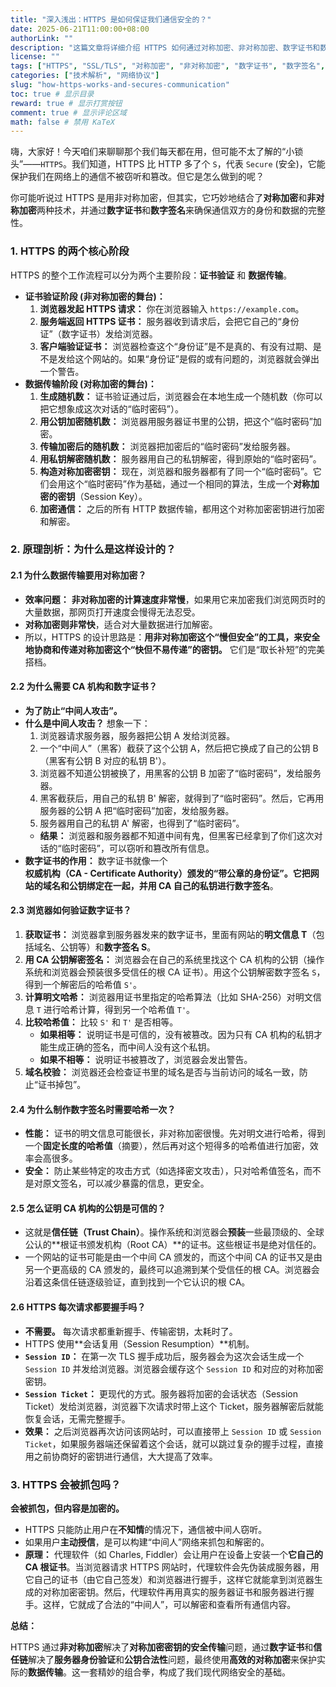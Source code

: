 ```yaml
---
title: "深入浅出：HTTPS 是如何保证我们通信安全的？"
date: 2025-06-21T11:00:00+08:00
authorLink: ""
description: "这篇文章将详细介绍 HTTPS 如何通过对称加密、非对称加密、数字证书和数字签名来保证通信安全，并解释为什么数据传输最终使用的是对称加密。"
license: ""
tags: ["HTTPS", "SSL/TLS", "对称加密", "非对称加密", "数字证书", "数字签名", "中间人攻击", "网络安全"]
categories: ["技术解析", "网络协议"]
slug: "how-https-works-and-secures-communication"
toc: true # 显示目录
reward: true # 显示打赏按钮
comment: true # 显示评论区域
math: false # 禁用 KaTeX
---
```


嗨，大家好！今天咱们来聊聊那个我们每天都在用，但可能不太了解的“小锁头”——`HTTPS`。我们知道，HTTPS 比 HTTP 多了个 `S`，代表 `Secure` (安全)，它能保护我们在网络上的通信不被窃听和篡改。但它是怎么做到的呢？

你可能听说过 HTTPS 是用非对称加密，但其实，它巧妙地结合了**对称加密**和**非对称加密**两种技术，并通过**数字证书**和**数字签名**来确保通信双方的身份和数据的完整性。

### 1. HTTPS 的两个核心阶段

HTTPS 的整个工作流程可以分为两个主要阶段：**证书验证** 和 **数据传输**。

*   **证书验证阶段 (非对称加密的舞台)：**
    1.  **浏览器发起 HTTPS 请求：** 你在浏览器输入 `https://example.com`。
    2.  **服务端返回 HTTPS 证书：** 服务器收到请求后，会把它自己的“身份证”（数字证书）发给浏览器。
    3.  **客户端验证证书：** 浏览器检查这个“身份证”是不是真的、有没有过期、是不是发给这个网站的。如果“身份证”是假的或有问题的，浏览器就会弹出一个警告。
*   **数据传输阶段 (对称加密的舞台)：**
    1.  **生成随机数：** 证书验证通过后，浏览器会在本地生成一个随机数（你可以把它想象成这次对话的“临时密码”）。
    2.  **用公钥加密随机数：** 浏览器用服务器证书里的公钥，把这个“临时密码”加密。
    3.  **传输加密后的随机数：** 浏览器把加密后的“临时密码”发给服务器。
    4.  **用私钥解密随机数：** 服务器用自己的私钥解密，得到原始的“临时密码”。
    5.  **构造对称加密密钥：** 现在，浏览器和服务器都有了同一个“临时密码”。它们会用这个“临时密码”作为基础，通过一个相同的算法，生成一个**对称加密的密钥**（Session Key）。
    6.  **加密通信：** 之后的所有 HTTP 数据传输，都用这个对称加密密钥进行加密和解密。

### 2. 原理剖析：为什么是这样设计的？

#### 2.1 为什么数据传输要用对称加密？

*   **效率问题：** **非对称加密的计算速度非常慢**，如果用它来加密我们浏览网页时的大量数据，那网页打开速度会慢得无法忍受。
*   **对称加密则非常快**，适合对大量数据进行加解密。
*   所以，HTTPS 的设计思路是：**用非对称加密这个“慢但安全”的工具，来安全地协商和传递对称加密这个“快但不易传递”的密钥。** 它们是“取长补短”的完美搭档。

#### 2.2 为什么需要 CA 机构和数字证书？

*   **为了防止“中间人攻击”。**
*   **什么是中间人攻击？** 想象一下：
    1.  浏览器请求服务器，服务器把公钥 A 发给浏览器。
    2.  一个“中间人”（黑客）截获了这个公钥 A，然后把它换成了自己的公钥 B（黑客有公钥 B 对应的私钥 B'）。
    3.  浏览器不知道公钥被换了，用黑客的公钥 B 加密了“临时密码”，发给服务器。
    4.  黑客截获后，用自己的私钥 B' 解密，就得到了“临时密码”。然后，它再用服务器的公钥 A 把“临时密码”加密，发给服务器。
    5.  服务器用自己的私钥 A' 解密，也得到了“临时密码”。
    *   **结果：** 浏览器和服务器都不知道中间有鬼，但黑客已经拿到了你们这次对话的“临时密码”，可以窃听和篡改所有信息。
*   **数字证书的作用：** 数字证书就像一个**权威机构（CA - Certificate Authority）**颁发的“带公章的身份证”。它把网站的域名和公钥绑定在一起，并用 CA 自己的私钥进行**数字签名**。

#### 2.3 浏览器如何验证数字证书？

1.  **获取证书：** 浏览器拿到服务器发来的数字证书，里面有网站的**明文信息 T**（包括域名、公钥等）和**数字签名 S**。
2.  **用 CA 公钥解密签名：** 浏览器会在自己的系统里找这个 CA 机构的公钥（操作系统和浏览器会预装很多受信任的根 CA 证书）。用这个公钥解密数字签名 `S`，得到一个解密后的哈希值 `S'`。
3.  **计算明文哈希：** 浏览器用证书里指定的哈希算法（比如 SHA-256）对明文信息 `T` 进行哈希计算，得到另一个哈希值 `T'`。
4.  **比较哈希值：** 比较 `S'` 和 `T'` 是否相等。
    *   **如果相等：** 说明证书是可信的，没有被篡改。因为只有 CA 机构的私钥才能生成正确的签名，而中间人没有这个私钥。
    *   **如果不相等：** 说明证书被篡改了，浏览器会发出警告。
5.  **域名校验：** 浏览器还会检查证书里的域名是否与当前访问的域名一致，防止“证书掉包”。

#### 2.4 为什么制作数字签名时需要哈希一次？

*   **性能：** 证书的明文信息可能很长，非对称加密很慢。先对明文进行哈希，得到一个**固定长度的哈希值**（摘要），然后再对这个短得多的哈希值进行加密，效率会高很多。
*   **安全：** 防止某些特定的攻击方式（如选择密文攻击），只对哈希值签名，而不是对原文签名，可以减少暴露的信息，更安全。

#### 2.5 怎么证明 CA 机构的公钥是可信的？

*   这就是**信任链（Trust Chain）**。操作系统和浏览器会**预装**一些最顶级的、全球公认的**根证书颁发机构（Root CA）**的证书。这些根证书是绝对信任的。
*   一个网站的证书可能是由一个中间 CA 颁发的，而这个中间 CA 的证书又是由另一个更高级的 CA 颁发的，最终可以追溯到某个受信任的根 CA。浏览器会沿着这条信任链逐级验证，直到找到一个它认识的根 CA。

#### 2.6 HTTPS 每次请求都要握手吗？

*   **不需要。** 每次请求都重新握手、传输密钥，太耗时了。
*   HTTPS 使用**会话复用（Session Resumption）**机制。
*   **`Session ID`：** 在第一次 TLS 握手成功后，服务器会为这次会话生成一个 `Session ID` 并发给浏览器。浏览器会缓存这个 `Session ID` 和对应的对称加密密钥。
*   **`Session Ticket`：** 更现代的方式。服务器将加密的会话状态（Session Ticket）发给浏览器，浏览器下次请求时带上这个 Ticket，服务器解密后就能恢复会话，无需完整握手。
*   **效果：** 之后浏览器再次访问该网站时，可以直接带上 `Session ID` 或 `Session Ticket`，如果服务器端还保留着这个会话，就可以跳过复杂的握手过程，直接用之前协商好的密钥进行通信，大大提高了效率。

### 3. HTTPS 会被抓包吗？

**会被抓包，但内容是加密的。**

*   HTTPS 只能防止用户在**不知情**的情况下，通信被中间人窃听。
*   如果用户**主动授信**，是可以构建“中间人”网络来抓包和解密的。
*   **原理：** 代理软件（如 Charles, Fiddler）会让用户在设备上安装一个**它自己的 CA 根证书**。当浏览器请求 HTTPS 网站时，代理软件会先伪装成服务器，用它自己的证书（由它自己签发）和浏览器进行握手，这样它就能拿到浏览器生成的对称加密密钥。然后，代理软件再用真实的服务器证书和服务器进行握手。这样，它就成了合法的“中间人”，可以解密和查看所有通信内容。

**总结：**

HTTPS 通过**非对称加密**解决了**对称加密密钥的安全传输**问题，通过**数字证书**和**信任链**解决了**服务器身份验证**和**公钥合法性**问题，最终使用**高效的对称加密**来保护实际的**数据传输**。这一套精妙的组合拳，构成了我们现代网络安全的基础。